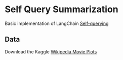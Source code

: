 # Self Query Summarization

Basic implementation of LangChain [Self-querying](https://python.langchain.com/docs/modules/data_connection/retrievers/self_query)

## Data
Download the Kaggle [Wikipedia Movie Plots](https://www.kaggle.com/datasets/jrobischon/wikipedia-movie-plots)